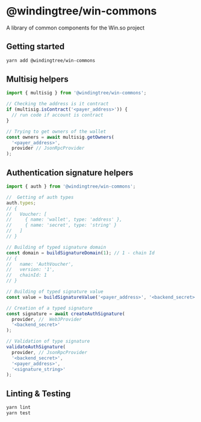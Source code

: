 # @windingtree/win-commons

A library of common components for the Win.so project

## Getting started

```bash
yarn add @windingtree/win-commons
```

## Multisig helpers

```typescript
import { multisig } from '@windingtree/win-commons';

// Checking the address is it contract
if (multisig.isContract('<payer_address>')) {
  // run code if account is contract
}

// Trying to get owners of the wallet
const owners = await multisig.getOwners(
  '<payer_address>',
  provider // JsonRpcProvider
);
```

## Authentication signature helpers

```typescript
import { auth } from '@windingtree/win-commons';

//  Getting of auth types
auth.types;
// {
//   Voucher: [
//     { name: 'wallet', type: 'address' },
//     { name: 'secret', type: 'string' }
//   ]
// }

// Building of typed signature domain
const domain = buildSignatureDomain(1); // 1 - chain Id
// {
//   name: 'AuthVoucher',
//   version: '1',
//   chainId: 1
// }

// Building of typed signature value
const value = buildSignatureValue('<payer_address>', '<backend_secret>');

// Creation of a typed signature
const signature = await createAuthSignature(
  provider, //  Web3Provider
  '<backend_secret>'
);

// Validation of type signature
validateAuthSignature(
  provider, // JsonRpcProvider
  '<backend_secret>',
  '<payer_address>',
  '<signature_string>'
);
```

## Linting & Testing

```bash
yarn lint
yarn test
```
